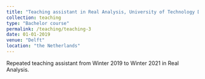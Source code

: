 ```yaml
---
title: "Teaching assistant in Real Analysis, University of Technology Delft"
collection: teaching
type: "Bachelor course"
permalink: /teaching/teaching-3
date: 01-01-2019
venue: "Delft"
location: "the Netherlands"
---
```

Repeated teaching assistant from Winter 2019 to Winter 2021 in Real Analysis.
